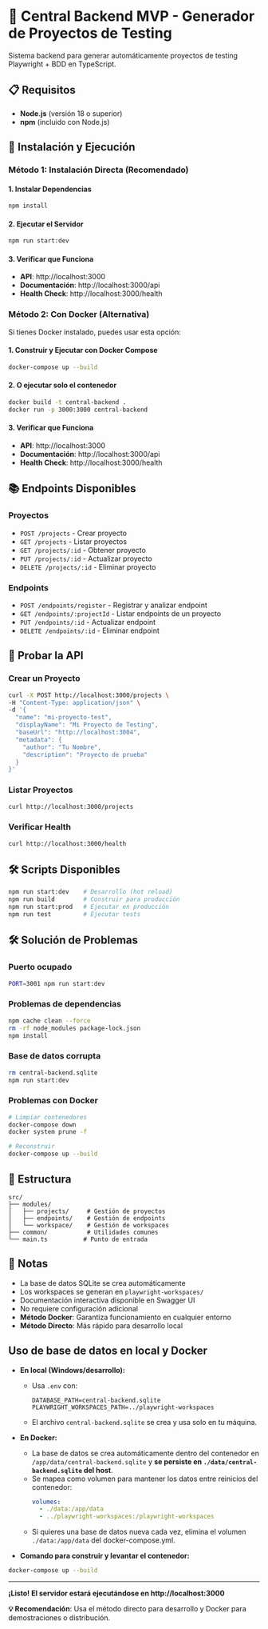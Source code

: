 # 🚀 Central Backend MVP - Generador de Proyectos de Testing

Sistema backend para generar automáticamente proyectos de testing Playwright + BDD en TypeScript.

## 📋 Requisitos

- **Node.js** (versión 18 o superior)
- **npm** (incluido con Node.js)

## 🚀 Instalación y Ejecución

### Método 1: Instalación Directa (Recomendado)

#### 1. Instalar Dependencias
```bash
npm install
```

#### 2. Ejecutar el Servidor
```bash
npm run start:dev
```

#### 3. Verificar que Funciona
- **API**: http://localhost:3000
- **Documentación**: http://localhost:3000/api
- **Health Check**: http://localhost:3000/health

### Método 2: Con Docker (Alternativa)

Si tienes Docker instalado, puedes usar esta opción:

#### 1. Construir y Ejecutar con Docker Compose
```bash
docker-compose up --build
```

#### 2. O ejecutar solo el contenedor
```bash
docker build -t central-backend .
docker run -p 3000:3000 central-backend
```

#### 3. Verificar que Funciona
- **API**: http://localhost:3000
- **Documentación**: http://localhost:3000/api
- **Health Check**: http://localhost:3000/health

## 📚 Endpoints Disponibles

### Proyectos
- `POST /projects` - Crear proyecto
- `GET /projects` - Listar proyectos
- `GET /projects/:id` - Obtener proyecto
- `PUT /projects/:id` - Actualizar proyecto
- `DELETE /projects/:id` - Eliminar proyecto

### Endpoints
- `POST /endpoints/register` - Registrar y analizar endpoint
- `GET /endpoints/:projectId` - Listar endpoints de un proyecto
- `PUT /endpoints/:id` - Actualizar endpoint
- `DELETE /endpoints/:id` - Eliminar endpoint

## 🧪 Probar la API

### Crear un Proyecto
```bash
curl -X POST http://localhost:3000/projects \
-H "Content-Type: application/json" \
-d '{
  "name": "mi-proyecto-test",
  "displayName": "Mi Proyecto de Testing",
  "baseUrl": "http://localhost:3004",
  "metadata": {
    "author": "Tu Nombre",
    "description": "Proyecto de prueba"
  }
}'
```

### Listar Proyectos
```bash
curl http://localhost:3000/projects
```

### Verificar Health
```bash
curl http://localhost:3000/health
```

## 🛠️ Scripts Disponibles

```bash
npm run start:dev    # Desarrollo (hot reload)
npm run build        # Construir para producción
npm run start:prod   # Ejecutar en producción
npm run test         # Ejecutar tests
```

## 🛠️ Solución de Problemas

### Puerto ocupado
```bash
PORT=3001 npm run start:dev
```

### Problemas de dependencias
```bash
npm cache clean --force
rm -rf node_modules package-lock.json
npm install
```

### Base de datos corrupta
```bash
rm central-backend.sqlite
npm run start:dev
```

### Problemas con Docker
```bash
# Limpiar contenedores
docker-compose down
docker system prune -f

# Reconstruir
docker-compose up --build
```

## 📁 Estructura

```
src/
├── modules/
│   ├── projects/     # Gestión de proyectos
│   ├── endpoints/    # Gestión de endpoints
│   └── workspace/    # Gestión de workspaces
├── common/           # Utilidades comunes
└── main.ts          # Punto de entrada
```

## 📝 Notas

- La base de datos SQLite se crea automáticamente
- Los workspaces se generan en `playwright-workspaces/`
- Documentación interactiva disponible en Swagger UI
- No requiere configuración adicional
- **Método Docker**: Garantiza funcionamiento en cualquier entorno
- **Método Directo**: Más rápido para desarrollo local

## Uso de base de datos en local y Docker

- **En local (Windows/desarrollo):**
  - Usa `.env` con:
    ```env
    DATABASE_PATH=central-backend.sqlite
    PLAYWRIGHT_WORKSPACES_PATH=../playwright-workspaces
    ```
  - El archivo `central-backend.sqlite` se crea y usa solo en tu máquina.

- **En Docker:**
  - La base de datos se crea automáticamente dentro del contenedor en `/app/data/central-backend.sqlite` y **se persiste en `./data/central-backend.sqlite` del host**.
  - Se mapea como volumen para mantener los datos entre reinicios del contenedor:
    ```yaml
    volumes:
      - ./data:/app/data
      - ../playwright-workspaces:/playwright-workspaces
    ```
  - Si quieres una base de datos nueva cada vez, elimina el volumen `./data:/app/data` del docker-compose.yml.

- **Comando para construir y levantar el contenedor:**

```sh
docker-compose up --build
```

---

**¡Listo! El servidor estará ejecutándose en http://localhost:3000**

**💡 Recomendación**: Usa el método directo para desarrollo y Docker para demostraciones o distribución.
